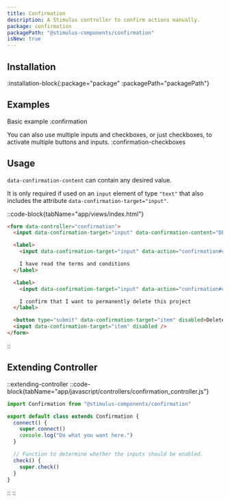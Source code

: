 ```yaml
---
title: Confirmation
description: A Stimulus controller to confirm actions manually.
package: confirmation
packagePath: "@stimulus-components/confirmation"
isNew: true
---
```


## Installation

:installation-block{:package="package" :packagePath="packagePath"}

## Examples

Basic example
:confirmation

You can also use multiple inputs and checkboxes, or just checkboxes, to activate multiple buttons and inputs.
:confirmation-checkboxes

## Usage

`data-confirmation-content` can contain any desired value.

It is only required if used on an `input` element of type `"text"` that also includes the attribute `data-confirmation-target="input"`.

::code-block{tabName="app/views/index.html"}

```html
<form data-controller="confirmation">
  <input data-confirmation-target="input" data-confirmation-content="DELETE" data-action="confirmation#check" />

  <label>
    <input data-confirmation-target="input" data-action="confirmation#check" type="checkbox" />

    I have read the terms and conditions
  </label>

  <label>
    <input data-confirmation-target="input" data-action="confirmation#check" type="checkbox" />

    I confirm that I want to permanently delete this project
  </label>

  <button type="submit" data-confirmation-target="item" disabled>Delete</button>
  <input data-confirmation-target="item" disabled />
</form>
```

::

## Extending Controller

::extending-controller
::code-block{tabName="app/javascript/controllers/confirmation_controller.js"}

```js
import Confirmation from "@stimulus-components/confirmation"

export default class extends Confirmation {
  connect() {
    super.connect()
    console.log("Do what you want here.")
  }

  // Function to determine whether the inputs should be enabled.
  check() {
    super.check()
  }
}
```

::
::
